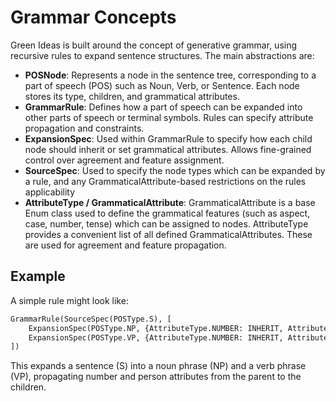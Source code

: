 # Grammar Concepts

Green Ideas is built around the concept of generative grammar, using recursive rules to expand sentence structures. The main abstractions are:

- **POSNode**: Represents a node in the sentence tree, corresponding to a part of speech (POS) such as Noun, Verb, or Sentence. Each node stores its type, children, and grammatical attributes.
- **GrammarRule**: Defines how a part of speech can be expanded into other parts of speech or terminal symbols. Rules can specify attribute propagation and constraints.
- **ExpansionSpec**: Used within GrammarRule to specify how each child node should inherit or set grammatical attributes. Allows fine-grained control over agreement and feature assignment.
- **SourceSpec**: Used to specify the node types which can be expanded by a rule, and any GrammaticalAttribute-based restrictions on the rules applicability
- **AttributeType / GrammaticalAttribute**: GrammaticalAttribute is a base Enum class used to define the grammatical features (such as aspect, case, number, tense) which can be assigned to nodes. AttributeType provides a convenient list of all defined GrammaticalAttributes. These are used for agreement and feature propagation.

## Example

A simple rule might look like:

```python
GrammarRule(SourceSpec(POSType.S), [
    ExpansionSpec(POSType.NP, {AttributeType.NUMBER: INHERIT, AttributeType.PERSON: INHERIT}),
    ExpansionSpec(POSType.VP, {AttributeType.NUMBER: INHERIT, AttributeType.PERSON: INHERIT})
])
```

This expands a sentence (S) into a noun phrase (NP) and a verb phrase (VP), propagating number and person attributes from the parent to the children.
